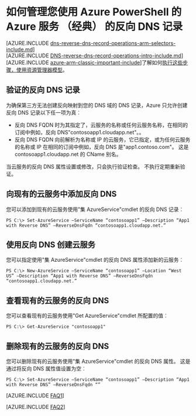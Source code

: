<properties
   pageTitle="管理 Azure （经典） 服务使用 PowerShell 的反向 DNS 记录 |Microsoft Azure"
   description="如何管理反向 DNS 记录或在典型部署模型中使用 PowerShell 的 Azure 服务的 PTR 记录。 "
   services="DNS"
   documentationCenter="na"
   authors="s-malone"
   manager="carmonm"
   editor=""
   tags="azure-service-management"
/>
<tags
   ms.service="DNS"
   ms.devlang="na"
   ms.topic="article"
   ms.tgt_pltfrm="na"
   ms.workload="infrastructure-services"
   ms.date="10/28/2016"
   ms.author="smalone" />

# <a name="how-to-manage-reverse-dns-records-for-your-azure-services-classic-using-azure-powershell"></a>如何管理您使用 Azure PowerShell 的 Azure 服务 （经典） 的反向 DNS 记录

[AZURE.INCLUDE [dns-reverse-dns-record-operations-arm-selectors-include.md](../../includes/dns-reverse-dns-record-operations-arm-selectors-include.md)]
<BR>
[AZURE.INCLUDE [DNS-reverse-dns-record-operations-intro-include.md](../../includes/dns-reverse-dns-record-operations-intro-include.md)]
<BR>
[AZURE.INCLUDE [azure-arm-classic-important-include](../../includes/learn-about-deployment-models-classic-include.md)]了解如何[执行这些步骤，使用资源管理器模型](dns-reverse-dns-record-operations-ps.md)。

## <a name="validation-of-reverse-dns-records"></a>验证的反向 DNS 记录
为确保第三方无法创建反向映射到您的 DNS 域的 DNS 记录，Azure 只允许创建反向 DNS 记录以下任一项为真︰

- 反向 DNS FQDN 时为其指定了，云服务的名称或任何云服务名称，在相同的订阅中例如，反向 DNS"contosoapp1.cloudapp.net"。。
- 反向 DNS FQDN 向前解析为名称或 IP 的云服务，它已指定，或为任何云服务的名称或 IP 在相同的订阅中例如，反向 DNS 是"app1.contoso.com"。 这是 contosoapp1.cloudapp.net 的 CName 别名。

当云服务的反向 DNS 属性设置或修改，只会执行验证检查。 不执行定期重新验证。

## <a name="add-reverse-dns-to-existing-cloud-services"></a>向现有的云服务中添加反向 DNS
您可以添加到现有的云服务使用"集 AzureService"cmdlet 的反向 DNS 记录︰

    PS C:\> Set-AzureService –ServiceName “contosoapp1” –Description “App1 with Reverse DNS” –ReverseDnsFqdn “contosoapp1.cloudapp.net.”

## <a name="create-a-cloud-service-with-reverse-dns"></a>使用反向 DNS 创建云服务
您可以指定使用"集 AzureService"cmdlet 的反向 DNS 属性添加新的云服务︰

    PS C:\> New-AzureService –ServiceName “contosoapp1” –Location “West US” –Description “App1 with Reverse DNS” –ReverseDnsFqdn “contosoapp1.cloudapp.net.”

## <a name="view-reverse-dns-for-existing-cloud-services"></a>查看现有的云服务的反向 DNS
您可以查看现有的云服务使用"Get AzureService"cmdlet 所配置的值︰

    PS C:\> Get-AzureService "contosoapp1"

## <a name="remove-reverse-dns-from-existing-cloud-services"></a>删除现有的云服务的反向 DNS
您可以删除现有的云服务使用"集 AzureService"cmdlet 的反向 DNS 属性。 这是通过将反向 DNS 属性值设置为空︰

    PS C:\> Set-AzureService –ServiceName “contosoapp1” –Description “App1 with Reverse DNS” –ReverseDnsFqdn “”

[AZURE.INCLUDE [FAQ1](../../includes/dns-reverse-dns-record-operations-faq-host-own-arpa-zone-include.md)]

[AZURE.INCLUDE [FAQ2](../../includes/dns-reverse-dns-record-operations-faq-asm-include.md)]
